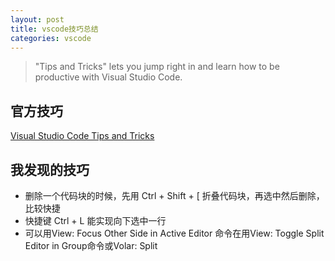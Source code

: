 ```yaml
---
layout: post
title: vscode技巧总结
categories: vscode
---
```

> "Tips and Tricks" lets you jump right in and learn how to be productive with Visual Studio Code.

## 官方技巧
[Visual Studio Code Tips and Tricks](https://code.visualstudio.com/docs/getstarted/tips-and-tricks)

## 我发现的技巧
- 删除一个代码块的时候，先用 Ctrl + Shift + [ 折叠代码块，再选中然后删除，比较快捷
- 快捷键 Ctrl + L 能实现向下选中一行
- 可以用View: Focus Other Side in Active Editor 命令在用View: Toggle Split Editor in Group命令或Volar: Split <script>, <template>, <style> Editors命令进行组内拆分后的窗口间跳转
